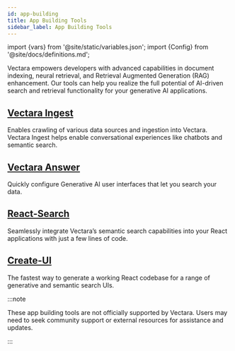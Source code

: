 ```yaml
---
id: app-building
title: App Building Tools
sidebar_label: App Building Tools
---
```


import {vars} from '@site/static/variables.json';
import {Config} from '@site/docs/definitions.md';

Vectara empowers developers with advanced capabilities in document indexing,
neural retrieval, and Retrieval Augmented Generation (RAG) enhancement. Our
tools can help you realize the full potential of AI-driven search and
retrieval functionality for your generative AI applications.

## [Vectara Ingest](/docs/build-apps/vectara-ingest)

Enables crawling of various data sources and ingestion into Vectara. Vectara
Ingest helps enable conversational experiences like chatbots and semantic search.

## [Vectara Answer](/docs/build-apps/vectara-answer)

Quickly configure Generative AI user interfaces that let you search your
data.

## [React-Search](/docs/build-apps/react-search)

Seamlessly integrate Vectara’s semantic search capabilities into your React
applications with just a few lines of code.

## [Create-UI](/docs/build-apps/create-ui)

The fastest way to generate a working React codebase for a range of generative
and semantic search UIs.

:::note

These app building tools are not officially supported by Vectara. Users may
need to seek community support or external resources for assistance and updates.

:::
